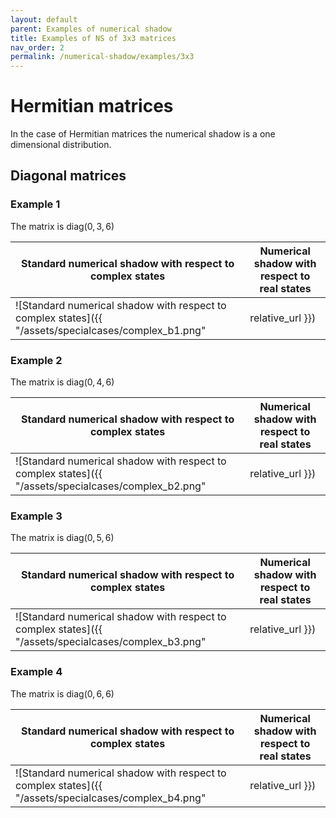```yaml
---
layout: default
parent: Examples of numerical shadow
title: Examples of NS of 3x3 matrices
nav_order: 2
permalink: /numerical-shadow/examples/3x3
---
```

# Hermitian matrices

In the case of Hermitian matrices the numerical shadow is a one
dimensional distribution.

## Diagonal matrices

### Example 1

The matrix is $\mathrm{diag}(0,3,6)$

| Standard numerical shadow with respect to complex states | Numerical shadow with respect to real states |
| --- | --- |
| ![Standard numerical shadow with respect to complex states]({{ "/assets/specialcases/complex_b1.png" | relative_url }}) | ![Numerical shadow with respect to real states]({{ "/assets/specialcases/real_b1.png" | relative_url }}) |

### Example 2

The matrix is $\mathrm{diag}(0,4,6)$

| Standard numerical shadow with respect to complex states | Numerical shadow with respect to real states |
| --- | --- |
| ![Standard numerical shadow with respect to complex states]({{ "/assets/specialcases/complex_b2.png" | relative_url }}) | ![Numerical shadow with respect to real states]({{ "/assets/specialcases/real_b2.png" | relative_url }}) |

### Example 3

The matrix is $\mathrm{diag}(0,5,6)$

| Standard numerical shadow with respect to complex states | Numerical shadow with respect to real states |
| --- | --- |
| ![Standard numerical shadow with respect to complex states]({{ "/assets/specialcases/complex_b3.png" | relative_url }}) | ![Numerical shadow with respect to real states]({{ "/assets/specialcases/real_b3.png" | relative_url }}) |

### Example 4

The matrix is $\mathrm{diag}(0,6,6)$

| Standard numerical shadow with respect to complex states | Numerical shadow with respect to real states |
| --- | --- |
| ![Standard numerical shadow with respect to complex states]({{ "/assets/specialcases/complex_b4.png" | relative_url }}) | ![Numerical shadow with respect to real states]({{ "/assets/specialcases/real_b4.png" | relative_url }}) |
